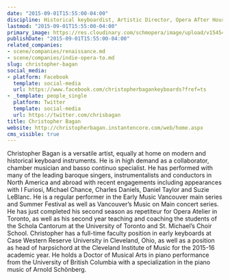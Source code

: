 ```yaml
---
date: "2015-09-01T15:55:00-04:00"
discipline: Historical keyboardist, Artistic Director, Opera After Hours
lastmod: "2015-09-01T15:55:00-04:00"
primary_image: https://res.cloudinary.com/schmopera/image/upload/v1545409169/media/webhook-uploads/1441137333359/ChristopherBaganHeadshotSquare.jpg.jpg
publishDate: "2015-09-01T15:55:00-04:00"
related_companies:
- scene/companies/renaissance.md
- scene/companies/indie-opera-to.md
slug: christopher-bagan
social_media:
- platform: Facebook
  template: social-media
  url: https://www.facebook.com/christopherbagankeyboards?fref=ts
- _template: people_single
  platform: Twitter
  template: social-media
  url: https://twitter.com/chrisbagan
title: Christopher Bagan
website: http://christopherbagan.instantencore.com/web/home.aspx
cms_visible: true
---
```


Christopher Bagan is a versatile artist, equally at home on modern and historical keyboard instruments. He is in high demand as a collaborator, chamber musician and basso continuo specialist. He has performed with many of the leading baroque singers, instrumentalists and conductors in North America and abroad with recent engagements including appearances with I Furiosi, Michael Chance, Charles Daniels, Daniel Taylor and Suzie LeBlanc. He is a regular performer in the Early Music Vancouver main series and Summer Festival as well as Vancouver’s Music on Main concert series. He has just completed his second season as repetiteur for Opera Atelier in Toronto, as well as his second year teaching and coaching the students of the Schola Cantorum at the University of Toronto and St. Michael’s Choir School. Christopher has a full-time faculty position in early keyboards at Case Western Reserve University in Cleveland, Ohio, as well as a position as head of harpsichord at the Cleveland Institute of Music for the 2015-16 academic year. He holds a Doctor of Musical Arts in piano performance from the University of British Columbia with a specialization in the piano music of Arnold Schönberg.
